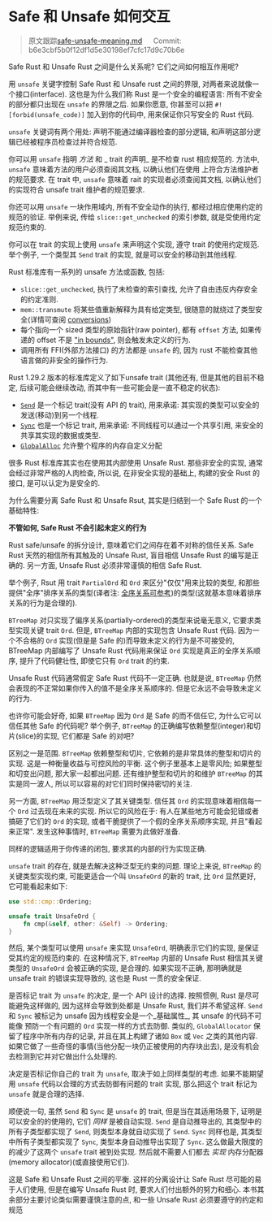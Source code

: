 # Safe 和 Unsafe 如何交互

> 原文跟踪[safe-unsafe-meaning.md](https://github.com/rust-lang-nursery/nomicon/blob/master/src/safe-unsafe-meaning.md) &emsp; Commit: b6e3cbf5b0f12df1d5e30198ef7cfc17d9c70b6e

Safe Rust 和 Unsafe Rust 之间是什么关系呢? 它们之间如何相互作用呢?

用 `unsafe` 关键字控制 Safe Rust 和 Unsafe rust 之间的界限, 对两者来说就像一个接口(interface). 这也是为什么我们称 Rust 是一个安全的编程语言: 所有不安全的部分都只出现在 `unsafe` 的界限之后. 如果你愿意, 你甚至可以把 `#![forbid(unsafe_code)]` 加入到你的代码中, 用来保证你只写安全的 Rust 代码.

`unsafe` 关键词有两个用处: 声明不能通过编译器检查的部分逻辑, 和声明这部分逻辑已经被程序员检查过并符合规范.

你可以用 `unsafe` 指明 _方法_ 和 _ trait 的声明_ 是不检查 rust 相应规范的. 方法中, `unsafe` 意味着方法的用户必须查阅其文档, 以确认他们在使用 上符合方法维护者的规范要求. 在 trait 中, `unsafe` 意味着 rait 的实现者必须查阅其文档, 以确认他们的实现符合 unsafe trait 维护者的规范要求.

你还可以用 `unsafe` 一块作用域内, 所有不安全动作的执行, 都经过相应使用约定的规范的验证. 举例来说, 传给 `slice::get_unchecked` 的索引参数, 就是受使用约定规范约束的.

你可以在 trait 的实现上使用 `unsafe` 来声明这个实现, 遵守 trait 的使用约定规范. 举个例子, 一个类型其 `Send` trait 的实现, 就是可以安全的移动到其他线程.

Rust 标准库有一系列的 unsafe 方法或函数, 包括:

-   `slice::get_unchecked`, 执行了未检查的索引查找, 允许了自由违反内存安全的约定准则.
-   `mem::transmute` 将某些值重新解释为具有给定类型, 很随意的就绕过了类型安全(详情可查阅 [conversions])
-   每个指向一个 sized 类型的原始指针(raw pointer), 都有 `offset` 方法, 如果传递的 offset 不是 ["in bounds"][ptr_offset], 则会触发未定义的行为.
-   调用所有 FFI(外部方法接口) 的方法都是 `unsafe` 的, 因为 rust 不能检查其他语言做的非安全的操作行为.

Rust 1.29.2 版本的标准库定义了如下unsafe trait (其他还有, 但是其他的目前不稳定, 后续可能会继续改动, 而其中有一些可能会是一直不稳定的状态):

-   [`Send`] 是一个标记 trait(没有 API 的 trait), 用来承诺: 其实现的类型可以安全的发送(移动)到另一个线程.
-   [`Sync`] 也是一个标记 trait, 用来承诺: 不同线程可以通过一个共享引用, 来安全的共享其实现的数据或类型.
-   [`GlobalAlloc`] 允许整个程序的内存自定义分配

很多 Rust 标准库其实也在使用其内部使用 Unsafe Rust. 那些非安全的实现, 通常会经过非常严格的人肉检查, 所以说, 在非安全实现的基础上, 构建的安全 Rust 的接口, 是可以认定为是安全的.

为什么需要分离 Safe Rust 和 Unsafe Rsut, 其实是归结到一个 Safe Rust 的一个基础特性:

**不管如何, Safe Rust 不会引起未定义的行为**

Rust safe/unsafe 的拆分设计, 意味着它们之间存在着不对称的信任关系. Safe Rust 天然的相信所有其触及的 Unsafe Rust, 盲目相信 Unsafe Rust 的编写是正确的. 另一方面, Unsafe Rust 必须非常谨慎的相信 Safe Rust.

举个例子, Rsut 用 trait `PartialOrd` 和 `Ord` 来区分"仅仅"用来比较的类型, 和那些提供"全序"排序关系的类型(译者注: [全序关系可参考](https://zh.wikipedia.org/wiki/%E5%85%A8%E5%BA%8F%E5%85%B3%E7%B3%BB))的类型(这就基本意味着排序关系的行为是合理的).

`BTreeMap` 对只实现了偏序关系(partially-ordered)的类型来说毫无意义, 它要求类型实现关键 trait `Ord`. 但是, `BTreeMap` 内部的实现包含 Unsafe Rust 代码. 因为一个不合格的 `Ord` 实现(但是是 Safe 的)而导致未定义的行为是不可接受的, BTreeMap 内部编写了 Unsafe Rust 代码用来保证 `Ord` 实现是真正的全序关系顺序, 提升了代码健壮性, 即使它只有 `Ord` trait 的约束.

Unsafe Rust 代码通常假定 Safe Rust 代码不一定正确. 也就是说, `BTreeMap` 仍然会表现的不正常如果你传入的值不是全序关系顺序的. 但是它永远不会导致未定义的行为.

也许你可能会好奇, 如果 `BTreeMap` 因为 `Ord` 是 Safe 的而不信任它, 为什么它可以信任其他 Safe 的代码呢? 举个例子, `BTreeMap` 的正确编写依赖整型(integer)和切片(slice)的实现, 它们都是 Safe 的对吧?

区别之一是范围. `BTreeMap` 依赖整型和切片, 它依赖的是非常具体的整型和切片的实现. 这是一种衡量收益与可控风险的平衡. 这个例子里基本上是零风险; 如果整型和切变出问题, 那大家一起都出问题. 还有维护整型和切片的和维护 `BTreeMap` 的其实是同一波人, 所以可以容易的对它们同时保持密切的关注.

另一方面, `BTreeMap` 用泛型定义了其关键类型. 信任其 `Ord` 的实现意味着相信每一个 `Ord` 过去现在未来的实现. 所以它的风险在于: 有人在某些地方可能会犯错或者搞砸了它们的 `Ord` 的实现, 或者干脆提供了一个假的全序关系顺序实现, 并且"看起来正常". 发生这种事情时, `BTreeMap` 需要为此做好准备.

同样的逻辑适用于你传递的闭包, 要求其的内部的行为实现正确.

`unsafe` trait 的存在, 就是去解决这种泛型无约束的问题. 理论上来说, `BTreeMap` 的关键类型实现约束, 可能更适合一个叫 `UnsafeOrd` 的新的 trait, 比 `Ord` 显然更好, 它可能看起来如下:

```rust
use std::cmp::Ordering;

unsafe trait UnsafeOrd {
    fn cmp(&self, other: &Self) -> Ordering;
}
```

然后, 某个类型可以使用 `unsafe` 来实现 `UnsafeOrd`, 明确表示它们的实现, 是保证受其约定的规范约束的. 在这种情况下, `BTreeMap` 内部的 Unsafe Rust 相信其关键类型的 `UnsafeOrd` 会被正确的实现, 是合理的. 如果实现不正确, 那明确就是 unsafe trait 的错误实现导致的, 这也是 Rust 一贯的安全保证.

是否标记 trait 为 `unsafe` 的决定, 是一个 API 设计的选择. 按照惯例, Rust 是尽可能避免这样做的, 因为这样会导致到处都是 Unsafe Rust, 我们并不希望这样. `Send` 和 `Sync` 被标记为 unsafe 因为线程安全是一个_基础属性_, 其 unsafe 的代码不可能像 预防一个有问题的 `Ord` 实现一样的方式去防御. 类似的, `GlobalAllocator` 保留了程序中所有内存的记录, 并且在其上构建了诸如 `Box` 或 `Vec` 之类的其他内容. 如果它做了一些奇怪的事情(当他分配一块仍正被使用的内存块出去), 是没有机会去检测到它并对它做出什么处理的.

决定是否标记你自己的 trait 为 `unsafe`, 取决于如上同样类型的考虑. 如果不能期望用 `unsafe` 代码以合理的方式去防御有问题的 trait 实现, 那么把这个 trait 标记为 `unsafe` 就是合理的选择.

顺便说一句, 虽然 `Send` 和 `Sync` 是 `unsafe` 的 trait, 但是当在其适用场景下, 证明是可以安全的的使用的, 它们 _同样_ 是被自动实现. `Send` 是自动推导出的, 其类型中的所有子类型都实现了 `Send`, 则类型本身就自动实现了 `Send`. `Sync` 同样也是, 其类型中所有子类型都实现了 `Sync`, 类型本身自动推导出实现了 `Sync`. 这么做最大限度的的减少了这两个 `unsafe` trait 被到处实现. 然后就不需要人们都去 _实现_ 内存分配器(memory allocator)(或直接使用它们).

这是 Safe 和 Unsafe Rust 之间的平衡. 这样的分离设计让 Safe Rust 尽可能的易于人们使用, 但是在编写 Unsafe Rust 时, 要求人们付出额外的努力和细心. 本书其余部分主要讨论类似需要谨慎注意的点, 和一些 Unsafe Rust 必须要遵守的约定和规范

[`send`]: ../std/marker/trait.Send.html
[`sync`]: ../std/marker/trait.Sync.html
[`globalalloc`]: ../std/alloc/trait.GlobalAlloc.html
[conversions]: conversions.html
[ptr_offset]: ../std/primitive.pointer.html#method.offset
